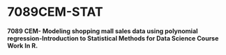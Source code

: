 # 7089CEM-STAT
**7089 CEM- Modeling shopping mall sales data using polynomial regression-Introduction to Statistical Methods for Data Science Course Work In R.**
